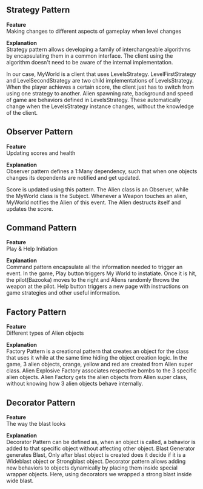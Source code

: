## Strategy Pattern

**Feature**</br>
Making changes to different aspects of gameplay when level changes

**Explanation**</br>
Strategy pattern allows developing a family of interchangeable algorithms by encapsulating them in a common interface. The client using the algorithm doesn't need to be aware of the internal implementation.

In our case, MyWorld is a client that uses LevelsStrategy.
LevelFirstStrategy and LevelSecondStrategy are two child implementations of LevelsStrategy.
When the player achieves a certain score, the client just has to switch from using one strategy to another.
Alien spawning rate, background and speed of game are behaviors defined in LevelsStrategy.
These automatically change when the LevelsStrategy instance changes, without the knowledge of the client.

## Observer Pattern

**Feature**</br>
Updating scores and health

**Explanation**</br>
Observer pattern defines a 1:Many dependency, such that when one objects changes its dependents are notified and get updated. 

Score is updated using this pattern.
The Alien class is an Observer, while the MyWorld class is the Subject.
Whenever a Weapon touches an alien, MyWorld notifies the Alien of this event.
The Alien destructs itself and updates the score.


## Command Pattern

**Feature**</br>
Play &  Help Initiation

**Explanation**</br>
Command pattern encapsulate all the information needed to trigger an event. 
In the game, Play button triggers My World to instatiate. Once it is hit, the pilot(Bazooka) moves to the right and Aliens randomly throws the weapon at the pilot. 
Help button triggers a new page with instructions on game strategies and other useful information.


## Factory Pattern

**Feature**</br>
Different types of Alien objects 

**Explanation**</br>
Factory Pattern is a creational pattern that creates an object for the class that uses it while at the same time hiding the object creation logic.
In the game, 3 alien objects, orange, yellow and red are created from Alien super class. Alien Explosive Factory associates respective bombs to the 3 specific alien objects. Alien Factory gets the alien objects from Alien super class, without knowing how 3 alien objects behave internally.

## Decorator Pattern

**Feature**</br>
The way the blast looks

**Explanation**</br>
Decorator Pattern can be defined as, when an object is called, a behavior is added to that specific object without affecting other object. Blast Generator generates Blast, Only after blast object is created does it decide if it is a Wideblast object or Strongblast object. Decorator pattern allows adding new behaviors to objects dynamically by placing them inside special wrapper objects. Here, using decorators we wrapped a strong blast inside wide blast.

